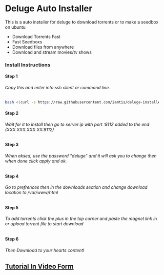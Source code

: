 # Deluge Auto Installer
 
This is a auto installer for deluge to download torrents or to make a seedbox on ubuntu
 
  - Download Torrents Fast
  - Fast Seedboxs
  - Download files from anywhere
  - Download and stream movies/tv shows

### Install Instructions
#### Step 1
###### Copy this and enter into ssh client or command line.
```sh
bash <(curl -s https://raw.githubusercontent.com/iamtis/deluge-installer/master/install.sh)
```
#### Step 2
###### Wait for it to install then go to server ip with port :8112 added to the end (XXX.XXX.XXX.XX:8112)
#### Step 3
###### When aksed, use the password "deluge" and it will ask you to change then when done click apply and ok.
#### Step 4
###### Go to prefrences then in the downloads section and change download location to /var/www/html
#### Step 5
###### To add torrents click the plus in the top corner and paste the magnet link in or upload torrent file to start download
#### Step 6
###### Then Download to your hearts content!

## [Tutorial In Video Form](https://www.youtube.com/watch?v=F1ZYuPlm_0s)
